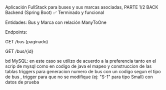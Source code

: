 
Aplicación FullStack para  buses y sus marcas asociadas, PARTE 1/2 BACK
Backend (Spring Boot)
✅ Terminado y funcional

Entidades: Bus y Marca con relación ManyToOne

Endpoints:

GET /bus (paginado)

GET /bus/{id}

bd MySQL:
en este caso se utilizo de acuerdo a la preferencia tanto en el scrip de mysql como en codigo de java el mapeo y construccion de las tablas 
triggers para generacion numero de bus con un codigo segun el tipo de bus , trigger para que no se modifique  (ej: "S-1" para tipo Small)
con datos de prueba
